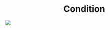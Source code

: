 <h1 align="center"> Condition </h1>
<img src="https://user-images.githubusercontent.com/25712677/57184541-ed613f80-6e60-11e9-8e04-166f045ed1e5.png" style="max-width:100%;">
